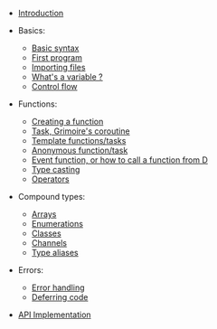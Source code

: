- [Introduction](/en/lang/intro)

- Basics:
  - [Basic syntax](/en/lang/grammar)
  - [First program](/en/lang/first-program)
  - [Importing files](/en/lang/import)
  - [What's a variable ?](/en/lang/variable)
  - [Control flow](/en/lang/control-flow)

- Functions:
  - [Creating a function](/en/lang/function)
  - [Task, Grimoire's coroutine](/en/lang/task)
  - [Template functions/tasks](/en/lang/template-function)
  - [Anonymous function/task](/en/lang/anonymous-function)
  - [Event function, or how to call a function from D](/en/lang/event)
  - [Type casting](/en/lang/type-casting)
  - [Operators](/en/lang/operators)

- Compound types:
  - [Arrays](/en/lang/array)
  - [Enumerations](/en/lang/enum)
  - [Classes](/en/lang/class)
  - [Channels](/en/lang/channel)
  - [Type aliases](/en/lang/alias)

- Errors:
  - [Error handling](/en/lang/error)
  - [Deferring code](/en/lang/defer)

- [API Implementation](/en/lang/api)

